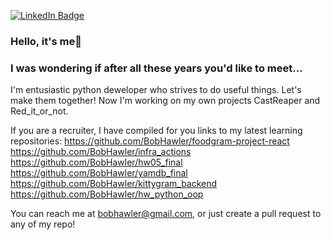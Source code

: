 [![LinkedIn Badge](https://img.shields.io/badge/LinkedIn-Profile-informational?style=flat&logo=linkedin&logoColor=white&color=0D76A8)](https://www.linkedin.com/in/anatolyknv/)

### Hello, it's me👋
### I was wondering if after all these years you'd like to meet...

I'm entusiastic python deweloper who strives to do useful things. Let's make them together!
Now I'm working on my own projects CastReaper and Red_it_or_not.

If you are a recruiter, I have compiled for you links to my latest learning repositories:
https://github.com/BobHawler/foodgram-project-react
https://github.com/BobHawler/infra_actions
https://github.com/BobHawler/hw05_final
https://github.com/BobHawler/yamdb_final
https://github.com/BobHawler/kittygram_backend
https://github.com/BobHawler/hw_python_oop

You can reach me at bobhawler@gmail.com, or just create a pull request to any of my repo!
